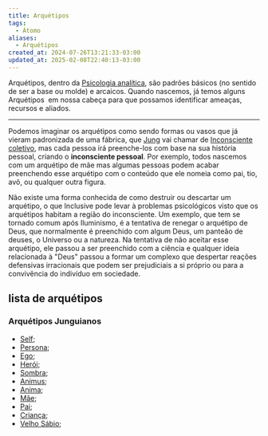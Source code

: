 ```yaml
---
title: Arquétipos
tags:
  - Átomo
aliases:
  - Arquétipos
created_at: 2024-07-26T13:21:33-03:00
updated_at: 2025-02-08T22:40:13-03:00
---
```


Arquétipos, dentro da [Psicologia analítica](atomos/Psicologia_analitica.md), são padrões básicos (no sentido de ser a base ou molde) e arcaicos. Quando nascemos, já temos alguns Arquétipos  em nossa cabeça para que possamos identificar ameaças, recursos e aliados. 

---

Podemos imaginar os arquétipos como sendo formas ou vasos que já vieram padronizada de uma fábrica, que [Jung](../../../../entrada/2024/07/07/Carl_Jung.md) vai chamar de [Inconsciente coletivo](../../08/atomos/Psicologia_Inconsciente_coletivo.md), mas cada pessoa irá preenche-los com base na sua história pessoal, criando o **inconsciente pessoal**. Por exemplo, todos nascemos com um arquétipo de mãe mas algumas pessoas podem acabar preenchendo esse arquétipo com o conteúdo que ele nomeia como pai, tio, avô, ou qualquer outra figura.

Não existe uma forma conhecida de como destruir ou descartar um arquétipo, o que Inclusive pode levar à problemas psicológicos visto que os arquétipos habitam a região do inconsciente. Um exemplo, que tem se tornado comum após Iluminismo, é a tentativa de renegar o arquétipo de Deus, que normalmente é preenchido com algum Deus, um panteão de deuses, o Universo ou a natureza. Na tentativa de não aceitar esse arquétipo, ele passou a ser preenchido com a ciência e qualquer ideia relacionada à "Deus" passou a formar um complexo que despertar reações defensivas irracionais que podem ser prejudiciais a si próprio ou para a convivência do indivíduo em sociedade.

## lista de arquétipos

### Arquétipos Junguianos
- [Self](../../05/atomos/Self.md);
- [Persona](../../12/atomos/Psicologia_Persona.md);
- [Ego](../../12/atomos/Psicologia_Ego.md);
- [Herói](../../18/atomos/Psicologia_Arquetipo_heroi.md);
- [Sombra](../../12/atomos/Psicologia_sombra.md);
- [Animus](../../12/atomos/Psicologia_Animus.md);
- [Anima](../../12/atomos/Psicologia_Anima.md);
- [Mãe](../../18/atomos/Psicologia_Arquetipo_Mae.md);
- [Pai](../../18/atomos/Psicologia_Arquetipo_Pai.md);
- [Criança](../../18/atomos/Psicologia_Arquetipo_Crianca.md);
- [Velho Sábio](../../18/atomos/Psicologia_Arquetipo_Velho_Sabio.md);